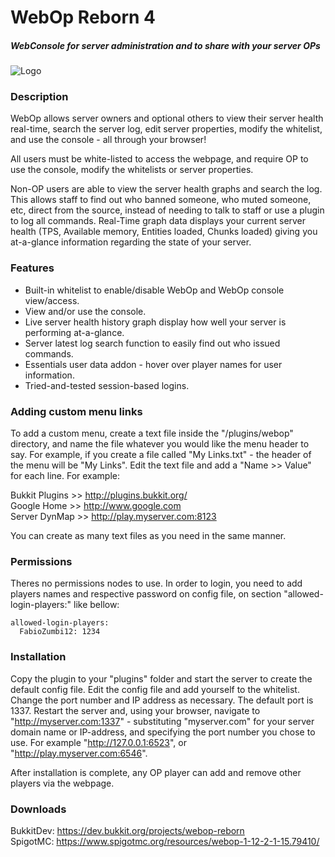 WebOp Reborn 4
===
##### WebConsole for server administration and to share with your server OPs

![Logo](http://i.imgur.com/bn1vMtw.png)  

### Description
WebOp allows server owners and optional others to view their server health real-time, search the server log, edit server properties, modify the whitelist, and use the console - all through your browser!

All users must be white-listed to access the webpage, and require OP to use the console, modify the whitelists or server properties.

Non-OP users are able to view the server health graphs and search the log. This allows staff to find out who banned someone, who muted someone, etc, direct from the source, instead of needing to talk to staff or use a plugin to log all commands. Real-Time graph data displays your current server health (TPS, Available memory, Entities loaded, Chunks loaded) giving you at-a-glance information regarding the state of your server.

### Features
* Built-in whitelist to enable/disable WebOp and WebOp console view/access.
* View and/or use the console.
* Live server health history graph display how well your server is performing at-a-glance.
* Server latest log search function to easily find out who issued commands.
* Essentials user data addon - hover over player names for user information.
* Tried-and-tested session-based logins.

### Adding custom menu links
To add a custom menu, create a text file inside the "/plugins/webop" directory, and name the file whatever you would like the menu header to say. For example, if you create a file called "My Links.txt" - the header of the menu will be "My Links". Edit the text file and add a "Name >> Value" for each line. For example:

Bukkit Plugins >> http://plugins.bukkit.org/  
Google Home >> http://www.google.com  
Server DynMap >> http://play.myserver.com:8123  

You can create as many text files as you need in the same manner.

### Permissions
Theres no permissions nodes to use. In order to login, you need to add players names and respective password on config file, on section "allowed-login-players:" like bellow:

```
allowed-login-players:
  FabioZumbi12: 1234
```
### Installation
Copy the plugin to your "plugins" folder and start the server to create the default config file. Edit the config file and add yourself to the whitelist. Change the port number and IP address as necessary. The default port is 1337. Restart the server and, using your browser, navigate to "http://myserver.com:1337" - substituting "myserver.com" for your server domain name or IP-address, and specifying the port number you chose to use. For example "http://127.0.0.1:6523", or "http://play.myserver.com:6546".

After installation is complete, any OP player can add and remove other players via the webpage.

### Downloads
BukkitDev: https://dev.bukkit.org/projects/webop-reborn  
SpigotMC: https://www.spigotmc.org/resources/webop-1-12-2-1-15.79410/